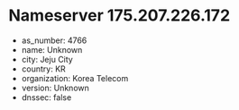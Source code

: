 # Nameserver 175.207.226.172

* as_number: 4766
* name: Unknown
* city: Jeju City
* country: KR
* organization: Korea Telecom
* version: Unknown
* dnssec: false
